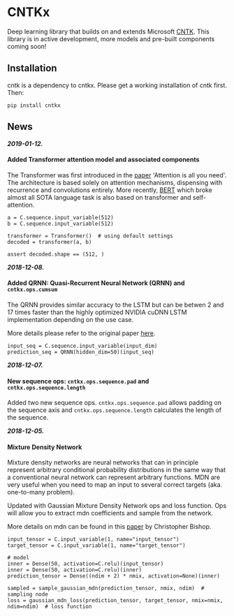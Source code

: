 # CNTKx
Deep learning library that builds on and extends Microsoft [CNTK](https://github.com/Microsoft/CNTK). 
This library is in active development, more models and pre-built components coming soon!

## Installation
cntk is a dependency to cntkx. Please get a working installation of cntk first. Then:

    pip install cntkx


## News
***2019-01-12.***
#### Added Transformer attention model and associated components
The Transformer was first introduced in the [paper](https://arxiv.org/abs/1706.03762) 'Attention is all you need'.
The architecture is based solely on attention mechanisms, dispensing with recurrence and convolutions entirely.
More recently, [BERT](https://arxiv.org/abs/1810.04805) which broke almost all SOTA language task is also based on 
transformer and self-attention.

    a = C.sequence.input_variable(512)
    b = C.sequence.input_variable(512)

    transformer = Transformer()  # using default settings
    decoded = transformer(a, b)

    assert decoded.shape == (512, )


***2018-12-08.***
#### Added QRNN: Quasi-Recurrent Neural Network (QRNN) and `cntkx.ops.cumsum`
The QRNN provides similar accuracy to the LSTM but can be betwen 2 and 17 times faster than the 
highly optimized NVIDIA cuDNN LSTM implementation depending on the use case.

More details please refer to the original paper [here](https://arxiv.org/abs/1611.01576).

    input_seq = C.sequence.input_variable(input_dim)
    prediction_seq = QRNN(hidden_dim=50)(input_seq)

***2018-12-07.***
#### New sequence ops: `cntkx.ops.sequence.pad` and `cntkx.ops.sequence.length`
Added two new sequence ops. `cntkx.ops.sequence.pad` allows padding on the sequence axis and 
`cntkx.ops.sequence.length` calculates the length of the sequence.

***2018-12-05.***
#### Mixture Density Network
Mixture density networks are neural networks that can in principle represent arbitrary conditional 
probability distributions in the same way that a conventional neural network can represent arbitrary functions.
MDN are very useful when you need to map an input to several correct targets (aka. one-to-many problem).

Updated with Gaussian Mixture Density Network ops and loss function. Ops will allow you to extract mdn coefficients and sample from the network.

More details on mdn can be found in this [paper](https://publications.aston.ac.uk/373/1/NCRG_94_004.pdf) by Christopher Bishop.

    input_tensor = C.input_variable(1, name="input_tensor")
    target_tensor = C.input_variable(1, name="target_tensor")
    
    # model
    inner = Dense(50, activation=C.relu)(input_tensor)
    inner = Dense(50, activation=C.relu)(inner)
    prediction_tensor = Dense((ndim + 2) * nmix, activation=None)(inner)
    
    sampled = sample_gaussian_mdn(prediction_tensor, nmix, ndim)  # sampling node
    loss = gaussian_mdn_loss(prediction_tensor, target_tensor, nmix=nmix, ndim=ndim)  # loss function